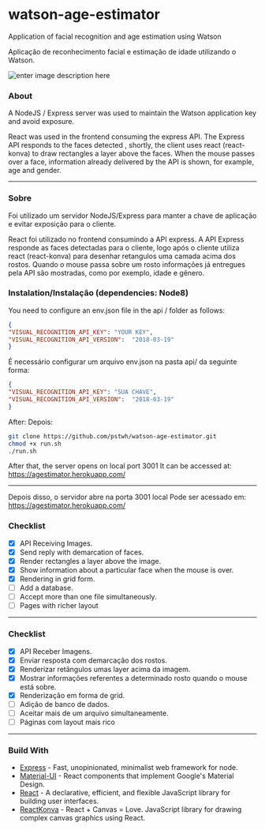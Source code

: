 
# watson-age-estimator



Application of facial recognition and age estimation using Watson

Aplicação de reconhecimento facial e estimação de idade utilizando o Watson.

![enter image description here](https://github.com/pstwh/watson-age-estimator/raw/master/samples/1.gif)

### About

A NodeJS / Express server was used to maintain the Watson application key and avoid exposure.

React was used in the frontend consuming the express API. The Express API responds to the faces detected , shortly, the client uses react (react-konva) to draw rectangles a layer above the faces. When the mouse passes over a face, information already delivered by the API is shown, for example, age and gender.

___

### Sobre

Foi utilizado um servidor NodeJS/Express para manter a chave de aplicação e evitar exposição para o cliente.

React foi utilizado no frontend consumindo a API express. A API Express responde as faces detectadas para o cliente, logo após o cliente utiliza react (react-konva) para desenhar retangulos uma camada acima dos rostos. Quando o mouse passa sobre um rosto informações já entregues pela API são mostradas, como por exemplo, idade e gênero.

### Instalation/Instalação (dependencies: Node8)

You need to configure an env.json file in the api / folder as follows:

```json
{
"VISUAL_RECOGNITION_API_KEY": "YOUR KEY",
"VISUAL_RECOGNITION_API_VERSION":  "2018-03-19"
}
```

É necessário configurar um arquivo env.json na pasta api/ da seguinte forma:

```json
{
"VISUAL_RECOGNITION_API_KEY": "SUA CHAVE",
"VISUAL_RECOGNITION_API_VERSION":  "2018-03-19"
}
```

After:
Depois:

```bash
git clone https://github.com/pstwh/watson-age-estimator.git
chmod +x run.sh
./run.sh
```

After that, the server opens on local port 3001
It can be accessed at: https://agestimator.herokuapp.com/
___
Depois disso, o servidor abre na porta 3001 local
Pode ser acessado em: https://agestimator.herokuapp.com/



### Checklist
- [x] API Receiving Images.
- [x] Send reply with demarcation of faces.
- [x] Render rectangles a layer above the image.
- [x] Show information about a particular face when the mouse is over.
- [x] Rendering in grid form.
- [ ] Add a database.
- [ ] Accept more than one file simultaneously.
- [ ] Pages with richer layout

___

### Checklist
- [x] API Receber Imagens.
- [x] Enviar resposta com demarcação dos rostos.
- [x] Renderizar retângulos umas layer acima da imagem.
- [x] Mostrar informações referentes  a determinado rosto quando o mouse está sobre.
- [x] Renderização em forma de grid.
- [ ] Adição de banco de dados.
- [ ] Aceitar mais de um arquivo simultaneamente.
- [ ] Páginas com layout mais rico

___

### Build With

*  [Express](https://github.com/expressjs/express) - Fast, unopinionated, minimalist web framework for node.
*   [Material-UI](https://github.com/mui-org/material-ui) - React components that implement Google's Material Design.
*  [React](https://github.com/facebook/react) - A declarative, efficient, and flexible JavaScript library for building user interfaces.
*   [ReactKonva](https://github.com/konvajs/react-konva) - React + Canvas = Love. JavaScript library for drawing complex canvas graphics using React.
